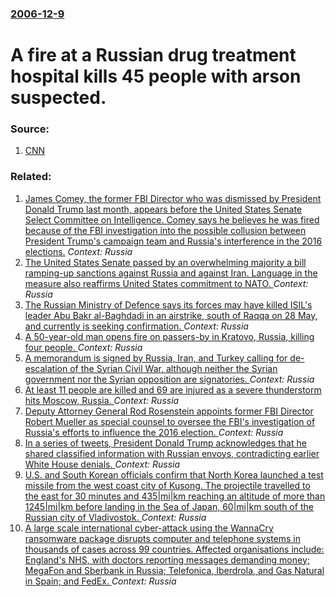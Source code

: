 ### [2006-12-9](/news/2006/12/9/index.md)

#  A fire at a Russian drug treatment hospital kills 45 people with arson suspected. 




### Source:

1. [CNN](http://www.cnn.com/2006/WORLD/europe/12/09/moscow.fire.ap/index.html?eref=rss_topstories)

### Related:

1. [James Comey, the former FBI Director who was dismissed by President Donald Trump last month, appears before the United States Senate Select Committee on Intelligence. Comey says he believes he was fired because of the FBI investigation into the possible collusion between President Trump's campaign team and Russia's interference in the 2016 elections.](/news/2017/06/8/james-comey-the-former-fbi-director-who-was-dismissed-by-president-donald-trump-last-month-appears-before-the-united-states-senate-select.md) _Context: Russia_
2. [The United States Senate passed by an overwhelming majority a bill ramping-up sanctions against Russia and against Iran. Language in the measure also reaffirms United States commitment to NATO. ](/news/2017/06/16/the-united-states-senate-passed-by-an-overwhelming-majority-a-bill-ramping-up-sanctions-against-russia-and-against-iran-language-in-the-mea.md) _Context: Russia_
3. [The Russian Ministry of Defence says its forces may have killed ISIL's leader Abu Bakr al-Baghdadi in an airstrike, south of Raqqa on 28 May, and currently is seeking confirmation. ](/news/2017/06/16/the-russian-ministry-of-defence-says-its-forces-may-have-killed-isil-s-leader-abu-bakr-al-baghdadi-in-an-airstrike-south-of-raqqa-on-28-may.md) _Context: Russia_
4. [A 50-year-old man opens fire on passers-by in Kratovo, Russia, killing four people. ](/news/2017/06/10/a-50-year-old-man-opens-fire-on-passers-by-in-kratovo-russia-killing-four-people.md) _Context: Russia_
5. [A memorandum is signed by Russia, Iran, and Turkey calling for de-escalation of the Syrian Civil War, although neither the Syrian government nor the Syrian opposition are signatories. ](/news/2017/05/4/a-memorandum-is-signed-by-russia-iran-and-turkey-calling-for-de-escalation-of-the-syrian-civil-war-although-neither-the-syrian-government.md) _Context: Russia_
6. [At least 11 people are killed and 69 are injured as a severe thunderstorm hits Moscow, Russia. ](/news/2017/05/29/at-least-11-people-are-killed-and-69-are-injured-as-a-severe-thunderstorm-hits-moscow-russia.md) _Context: Russia_
7. [ Deputy Attorney General Rod Rosenstein appoints former FBI Director Robert Mueller as special counsel to oversee the FBI's investigation of Russia's efforts to influence the 2016 election. ](/news/2017/05/17/deputy-attorney-general-rod-rosenstein-appoints-former-fbi-director-robert-mueller-as-special-counsel-to-oversee-the-fbias-investigation.md) _Context: Russia_
8. [In a series of tweets, President Donald Trump acknowledges that he shared classified information with Russian envoys, contradicting earlier White House denials. ](/news/2017/05/16/in-a-series-of-tweets-president-donald-trump-acknowledges-that-he-shared-classified-information-with-russian-envoys-contradicting-earlier.md) _Context: Russia_
9. [U.S. and South Korean officials confirm that North Korea launched a test missile from the west coast city of Kusong. The projectile travelled to the east for 30 minutes and 435|mi|km reaching an altitude of more than 1245|mi|km before landing in the Sea of Japan, 60|mi|km south of the Russian city of Vladivostok. ](/news/2017/05/14/u-s-and-south-korean-officials-confirm-that-north-korea-launched-a-test-missile-from-the-west-coast-city-of-kusong-the-projectile-travelle.md) _Context: Russia_
10. [A large scale international cyber-attack using the WannaCry ransomware package disrupts computer and telephone systems in thousands of cases across 99 countries. Affected organisations include: England's NHS, with doctors reporting messages demanding money; MegaFon and Sberbank in Russia; Telefonica, Iberdrola, and Gas Natural in Spain; and FedEx. ](/news/2017/05/12/a-large-scale-international-cyber-attack-using-the-wannacry-ransomware-package-disrupts-computer-and-telephone-systems-in-thousands-of-cases.md) _Context: Russia_

